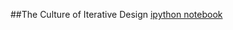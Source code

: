 ##The Culture of Iterative Design
[ipython notebook](https://github.com/blehman/2015-05-13_BSW_DataViz_Lecture/blob/master/viz.ipynb)

